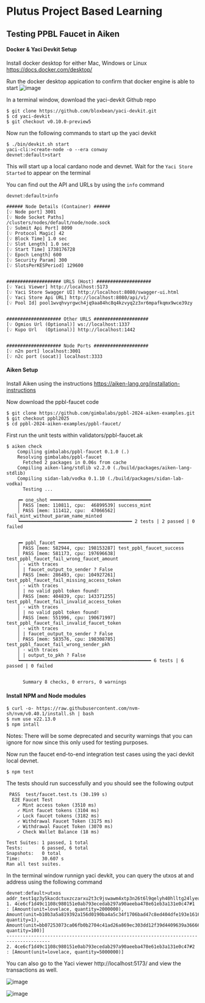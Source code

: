 # Plutus Project Based Learning 
## Testing PPBL Faucet in Aiken
#### Docker & Yaci Devkit Setup
Install docker desktop for either Mac, Windows or Linux 
https://docs.docker.com/desktop/

Run the docker desktop appication to confirm that docker engine is able to start
![image](https://github.com/user-attachments/assets/474deceb-3c0d-48b0-bab7-b3b0b94514b3)

In a terminal window, download the yaci-devkit Github repo
```
$ git clone https://github.com/bloxbean/yaci-devkit.git
$ cd yaci-devkit
$ git checkout v0.10.0-preview5
```

Now run the following commands to start up the yaci devkit
```
$ ./bin/devkit.sh start
yaci-cli:>create-node -o --era conway
devnet:default>start
```
This will start up a local cardano node and devnet.  Wait for the ```Yaci Store Started``` to appear on the terminal


You can find out the API and URLs by using the ```info``` command
```
devnet:default>info

###### Node Details (Container) ######
[💡 Node port] 3001
[💡 Node Socket Paths] 
/clusters/nodes/default/node/node.sock
[💡 Submit Api Port] 8090
[💡 Protocol Magic] 42
[💡 Block Time] 1.0 sec
[💡 Slot Length] 1.0 sec
[💡 Start Time] 1738176728
[💡 Epoch Length] 600
[💡 Security Param] 300
[💡 SlotsPerKESPeriod] 129600


#################### URLS (Host) ####################
[💡 Yaci Viewer] http://localhost:5173
[💡 Yaci Store Swagger UI] http://localhost:8080/swagger-ui.html
[💡 Yaci Store Api URL] http://localhost:8080/api/v1/
[💡 Pool Id] pool1wvqhvyrgwch4jq9aa84hc8q4kzvyq2z3xr6mpafkqmx9wce39zy


#################### Other URLS ####################
[💡 Ogmios Url (Optional)] ws://localhost:1337
[💡 Kupo Url   (Optional)] http://localhost:1442


#################### Node Ports ####################
[💡 n2n port] localhost:3001
[💡 n2c port (socat)] localhost:3333
```
#### Aiken Setup
Install Aiken using the instructions 
https://aiken-lang.org/installation-instructions

Now download the ppbl-faucet code
```
$ git clone https://github.com/gimbalabs/ppbl-2024-aiken-examples.git
$ git checkout ppbl2025
$ cd ppbl-2024-aiken-examples/ppbl-faucet/
```

First run the unit tests within validators/ppbl-faucet.ak
```
$ aiken check
    Compiling gimbalabs/ppbl-faucet 0.1.0 (.)
    Resolving gimbalabs/ppbl-faucet
      Fetched 2 packages in 0.06s from cache
    Compiling aiken-lang/stdlib v2.2.0 (./build/packages/aiken-lang-stdlib)
    Compiling sidan-lab/vodka 0.1.10 (./build/packages/sidan-lab-vodka)
      Testing ...

    ┍━ one_shot ━━━━━━━━━━━━━━━━━━━━━━━━━━━━━━━━━━━━━
    │ PASS [mem: 110811, cpu:  46899539] success_mint
    │ PASS [mem: 111412, cpu:  47066562] fail_mint_without_param_name_minted
    ┕━━━━━━━━━━━━━━━━━━━━━━━━━━━━━━━━━━━━━━━━━ 2 tests | 2 passed | 0 failed


    ┍━ ppbl_faucet ━━━━━━━━━━━━━━━━━━━━━━━━━━━━━━━━━━━━━━━━━━━━━━
    │ PASS [mem: 582944, cpu: 198153287] test_ppbl_faucet_success
    │ PASS [mem: 581173, cpu: 197696638] test_ppbl_faucet_fail_wrong_faucet_amount
    │ · with traces
    │ | faucet_output_to_sender ? False
    │ PASS [mem: 286493, cpu: 104927261] test_ppbl_faucet_fail_missing_access_token
    │ · with traces
    │ | no valid ppbl token found!
    │ PASS [mem: 404839, cpu: 143371255] test_ppbl_faucet_fail_invalid_access_token
    │ · with traces
    │ | no valid ppbl token found!
    │ PASS [mem: 551996, cpu: 190671997] test_ppbl_faucet_fail_invalid_faucet_token
    │ · with traces
    │ | faucet_output_to_sender ? False
    │ PASS [mem: 583576, cpu: 198308785] test_ppbl_faucet_fail_wrong_sender_pkh
    │ · with traces
    │ | output_to_pkh ? False
    ┕━━━━━━━━━━━━━━━━━━━━━━━━━━━━━━━━━━━━━━━━━━━━━━━━ 6 tests | 6 passed | 0 failed


      Summary 8 checks, 0 errors, 0 warnings

```

#### Install NPM and Node modules
```
$ curl -o- https://raw.githubusercontent.com/nvm-sh/nvm/v0.40.1/install.sh | bash
$ nvm use v22.13.0
$ npm intall
```

Notes: There will be some deprecated and security warnings that you can ignore for now since this only used for testing purposes.

Now run the faucet end-to-end integration test cases using the yaci devkit local devnet.
```
$ npm test
```

The tests should run successfully and you should see the following output
```
 PASS  test/faucet.test.ts (30.199 s)
  E2E Faucet Test
    ✓ Mint access token (3510 ms)
    ✓ Mint faucet tokens (3104 ms)
    ✓ Lock faucet tokens (3182 ms)
    ✓ Withdrawal Faucet Token (3175 ms)
    ✓ Withdrawal Faucet Token (3070 ms)
    ✓ Check Wallet Balance (18 ms)

Test Suites: 1 passed, 1 total
Tests:       6 passed, 6 total
Snapshots:   0 total
Time:        30.607 s
Ran all test suites.
```

In the terminal window runnign yaci devkit, you can query the utxos at and address using the following command
```
devnet:default>utxos addr_test1qz3y5kacdctuxzczarxu2t3c9jswawm4xtp3n26t6l9qelyh40hlltg24lyeuw9mk3e6p7fs58sv852zmp5suuk85s9qmzzvlm
1. 4ce6cf1d49c1108c980151e0ab793ecedab297a90aeeba478e61eb3a131e0c47#1 : [Amount(unit=lovelace, quantity=2000000), Amount(unit=b10b3a5a819392a156d0190ba4a5c34f1706bad47c8ed404dfe193e16163636573732d746f6b656e, quantity=1), Amount(unit=bb07253073ca06fb0b2704c41ad26a869ec303dd12f39d4409639a366661756365742d746f6b656e, quantity=100)]
--------------------------------------------------------------------------------------
2. 4ce6cf1d49c1108c980151e0ab793ecedab297a90aeeba478e61eb3a131e0c47#2 : [Amount(unit=lovelace, quantity=5000000)]
```

You can also go to the Yaci viewer http://localhost:5173/ and view the transactions as well.

![image](https://github.com/user-attachments/assets/871ee952-9945-4d79-9ad3-ad569252a911)

![image](https://github.com/user-attachments/assets/9c6c96e5-ae4b-4a92-8a81-54c97d47387f)


